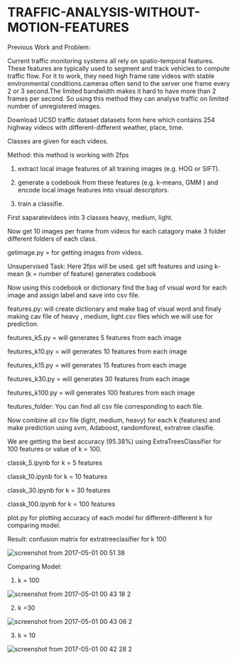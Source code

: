 # TRAFFIC-ANALYSIS-WITHOUT-MOTION-FEATURES

Previous Work and Problem:

Current traffic monitoring systems all rely on spatio-temporal features. These features are typically used to segment and track vehicles to compute traffic flow.  For it to work, they need high frame rate videos with stable environmental conditions.cameras often send to the server one frame every 2 or 3 second.The limited bandwidth makes it hard to have more than 2 frames per second.  So using this method they can analyse traffic on limited number of unregistered images.


Download UCSD traffic dataset datasets form here which contains 254 highway videos with different-different weather, place, time.

Classes are given for each videos.

Method: this method is working with 2fps 

1. extract local image features of all training images (e.g. HOG or SIFT).

2. generate a codebook from these features (e.g. k-means, GMM ) and encode local image features into visual descriptors.

3. train a classifie.

First saparatevideos into 3 classes heavy, medium, light.

Now get 10 images per frame from videos for each catagory make 3 folder different folders of each class.

getimage.py = for getting images from videos.

Unsupervised Task: Here 2fps will be used. get sift features and using k-mean (k = number of feature) generates codebook 

Now using this codebook or dictionary find the bag of visual word for each image and assign label and save into csv file.

features.py: will create dictionary and make bag of visual word and finaly making cav file of heavy , medium, light.csv files 
which we will use for prediction. 

feutures_k5.py = will generates 5 features from each image

feutures_k10.py = will generates 10 features from each image

feutures_k15.py = will generates 15 features from each image

feutures_k30.py = will generates 30 features from each image

feutures_k100.py = will generates 100 features from each image

feutures_folder: You can find all csv file corresponding to each file.

Now combine all csv file (light, medium, heavy) for each k (features) and make prediction using svm, Adaboost, randomforest, extratree clasifie.

We are getting the best accuracy (95.38%) using ExtraTreesClassifier for 100 features or value of k = 100.

classk_5.ipynb for k = 5 features

classk_10.ipynb for k = 10 features

classk_30.ipynb for k = 30 features

classk_100.ipynb for k = 100 features

plot.py for plotting accuracy of each model for different-different k for comparing model.

Result: confusion matrix for extratreeclasifier for k 100

![screenshot from 2017-05-01 00 51 38](https://cloud.githubusercontent.com/assets/14961825/25705587/71dbbf38-30fb-11e7-94f5-2840e440ff87.png)

Comparing Model: 

1. k = 100

![screenshot from 2017-05-01 00 43 18 2](https://cloud.githubusercontent.com/assets/14961825/25705818/3f966432-30fc-11e7-9831-3c385fd469ed.png)

2. k =30 

![screenshot from 2017-05-01 00 43 06 2](https://cloud.githubusercontent.com/assets/14961825/25705881/73570ace-30fc-11e7-87a5-c13f3fa1b6f0.png)

3. k = 10

![screenshot from 2017-05-01 00 42 28 2](https://cloud.githubusercontent.com/assets/14961825/25705944/9cd8bc76-30fc-11e7-8744-9feec5c48f35.png)


